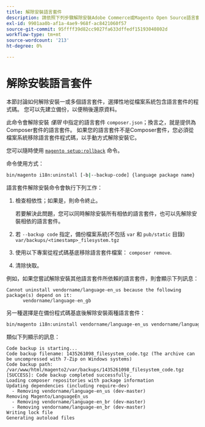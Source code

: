 ```yaml
---
title: 解除安裝語言套件
description: 請依照下列步驟解除安裝Adobe Commerce或Magento Open Source語言套件。
exl-id: 9901aa0b-af1a-4ae9-968f-ac8421060f57
source-git-commit: 95ffff39d82cc9027fa633dffedf15193040802d
workflow-type: tm+mt
source-wordcount: '213'
ht-degree: 0%

---
```


# 解除安裝語言套件

本節討論如何解除安裝一或多個語言套件，選擇性地從檔案系統包含語言套件的程式碼。 您可以先建立備份，以便稍後還原資料。

此命令會解除安裝 *僅限* 中指定的語言套件 `composer.json`；換言之，就是提供為Composer套件的語言套件。 如果您的語言套件不是Composer套件，您必須從檔案系統移除語言套件程式碼，以手動方式解除安裝它。

您可以隨時使用 [`magento setup:rollback`](uninstall-modules.md#roll-back-the-file-system-database-or-media-files) 命令。

命令使用方式：

```bash
bin/magento i18n:uninstall [-b|--backup-code] {language package name} ... {language package name}
```

語言套件解除安裝命令會執行下列工作：

1. 檢查相依性；如果是，則命令終止。

   若要解決此問題，您可以同時解除安裝所有相依的語言套件，也可以先解除安裝相依的語言套件。

1. 若 `--backup code` 指定，備份檔案系統(不包括 `var` 和 `pub/static` 目錄) `var/backups/<timestamp>_filesystem.tgz`
1. 使用以下專案從程式碼基底移除語言套件檔案： `composer remove`.
1. 清除快取。

例如，如果您嘗試解除安裝其他語言套件所依賴的語言套件，則會顯示下列訊息：

```terminal
Cannot uninstall vendorname/language-en_us because the following package(s) depend on it:
      vendorname/language-en_gb
```

另一種選擇是在備份程式碼基底後解除安裝兩種語言套件：

```bash
bin/magento i18n:uninstall vendorname/language-en_us vendorname/language-en_gb --backup-code
```

類似下列顯示的訊息：

```terminal
Code backup is starting...
Code backup filename: 1435261098_filesystem_code.tgz (The archive can be uncompressed with 7-Zip on Windows systems)
Code backup path: /var/www/html/magento2/var/backups/1435261098_filesystem_code.tgz
[SUCCESS]: Code backup completed successfully.
Loading composer repositories with package information
Updating dependencies (including require-dev)
  - Removing vendorname/language-en_us (dev-master)
Removing Magento/LanguageEn_us
  - Removing vendorname/language-en_br (dev-master)
  - Removing vendorname/language-en_br (dev-master)
Writing lock file
Generating autoload files
```
